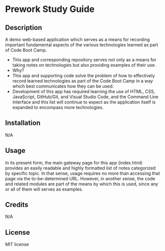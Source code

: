 # Prework Study Guide

## Description

A demo web-based application which serves as a means for recording important fundamental aspects
of the various technologies learned as part of Code Boot Camp.
- This app and corresponding repository serves not only as a means for taking notes on technologies but
    also providing examples of their use.
- Why?
- This app and supporting code solve the problem of how to effectively record learned technologies as
    part of the Code Boot Camp in a way which best communicates how they can be used.
- Development of this app has required learning the use of HTML, CSS, JavaScript, GitHub/Git, and Visual
    Studio Code, and the Command Line Interface and this list will continue to expect as the application
    itself is expanded to encompass more technologies.

## Installation

N/A

## Usage

In its present form, the main gateway page for this app (index.html) provides an easily readable and highly 
formatted list of notes categorized by specific topic.  In that sense, usage requires no more than accessing that
page via the to-be-determined URL.  However, in another sense, the code and related modules are part of the means
by which this is used, since any or all of them will serves as examples.

## Credits

N/A

## License

MIT license